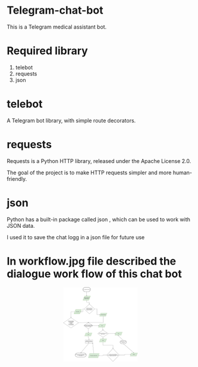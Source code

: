# Telegram-chat-bot

This is a Telegram medical assistant bot. 

# Required library 
1. telebot
2. requests
3. json

# telebot 
A Telegram bot library, with simple route decorators.

# requests
Requests is a Python HTTP library, released under the Apache License 2.0. 

The goal of the project is to make HTTP requests simpler and more human-friendly.

# json
Python has a built-in package called json , which can be used to work with JSON data.

I used it to save the chat logg in a json file for future use


# In workflow.jpg file described the dialogue work flow of this chat bot

<p align="center">
  <img src="https://github.com/snehashis1997/Telegram-chat-bot/blob/master/workflow.jpeg" width="200" height="200"/>
</p>

